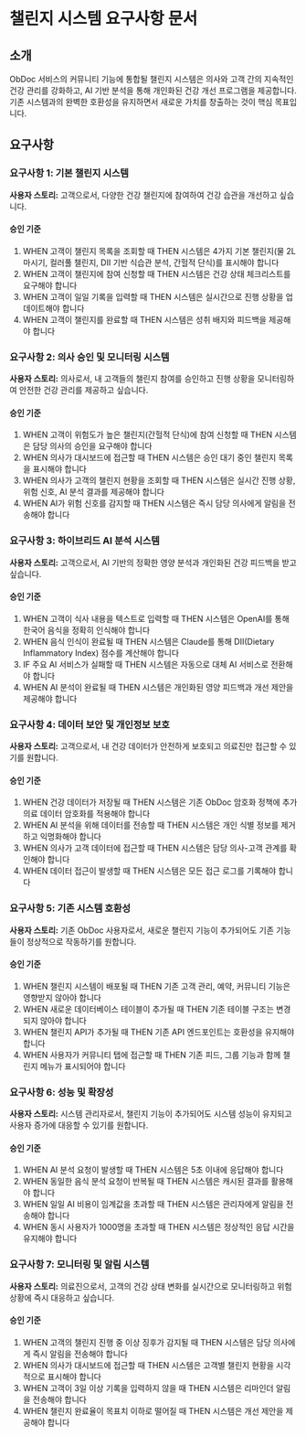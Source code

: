 # 챌린지 시스템 요구사항 문서

## 소개

ObDoc 서비스의 커뮤니티 기능에 통합될 챌린지 시스템은 의사와 고객 간의 지속적인 건강 관리를 강화하고, AI 기반 분석을 통해 개인화된 건강 개선 프로그램을 제공합니다. 기존 시스템과의 완벽한 호환성을 유지하면서 새로운 가치를 창출하는 것이 핵심 목표입니다.

## 요구사항

### 요구사항 1: 기본 챌린지 시스템

**사용자 스토리:** 고객으로서, 다양한 건강 챌린지에 참여하여 건강 습관을 개선하고 싶습니다.

#### 승인 기준
1. WHEN 고객이 챌린지 목록을 조회할 때 THEN 시스템은 4가지 기본 챌린지(물 2L 마시기, 컬러풀 챌린지, DII 기반 식습관 분석, 간헐적 단식)를 표시해야 합니다
2. WHEN 고객이 챌린지에 참여 신청할 때 THEN 시스템은 건강 상태 체크리스트를 요구해야 합니다
3. WHEN 고객이 일일 기록을 입력할 때 THEN 시스템은 실시간으로 진행 상황을 업데이트해야 합니다
4. WHEN 고객이 챌린지를 완료할 때 THEN 시스템은 성취 배지와 피드백을 제공해야 합니다

### 요구사항 2: 의사 승인 및 모니터링 시스템

**사용자 스토리:** 의사로서, 내 고객들의 챌린지 참여를 승인하고 진행 상황을 모니터링하여 안전한 건강 관리를 제공하고 싶습니다.

#### 승인 기준
1. WHEN 고객이 위험도가 높은 챌린지(간헐적 단식)에 참여 신청할 때 THEN 시스템은 담당 의사의 승인을 요구해야 합니다
2. WHEN 의사가 대시보드에 접근할 때 THEN 시스템은 승인 대기 중인 챌린지 목록을 표시해야 합니다
3. WHEN 의사가 고객의 챌린지 현황을 조회할 때 THEN 시스템은 실시간 진행 상황, 위험 신호, AI 분석 결과를 제공해야 합니다
4. WHEN AI가 위험 신호를 감지할 때 THEN 시스템은 즉시 담당 의사에게 알림을 전송해야 합니다

### 요구사항 3: 하이브리드 AI 분석 시스템

**사용자 스토리:** 고객으로서, AI 기반의 정확한 영양 분석과 개인화된 건강 피드백을 받고 싶습니다.

#### 승인 기준
1. WHEN 고객이 식사 내용을 텍스트로 입력할 때 THEN 시스템은 OpenAI를 통해 한국어 음식을 정확히 인식해야 합니다
2. WHEN 음식 인식이 완료될 때 THEN 시스템은 Claude를 통해 DII(Dietary Inflammatory Index) 점수를 계산해야 합니다
3. IF 주요 AI 서비스가 실패할 때 THEN 시스템은 자동으로 대체 AI 서비스로 전환해야 합니다
4. WHEN AI 분석이 완료될 때 THEN 시스템은 개인화된 영양 피드백과 개선 제안을 제공해야 합니다

### 요구사항 4: 데이터 보안 및 개인정보 보호

**사용자 스토리:** 고객으로서, 내 건강 데이터가 안전하게 보호되고 의료진만 접근할 수 있기를 원합니다.

#### 승인 기준
1. WHEN 건강 데이터가 저장될 때 THEN 시스템은 기존 ObDoc 암호화 정책에 추가 의료 데이터 암호화를 적용해야 합니다
2. WHEN AI 분석을 위해 데이터를 전송할 때 THEN 시스템은 개인 식별 정보를 제거하고 익명화해야 합니다
3. WHEN 의사가 고객 데이터에 접근할 때 THEN 시스템은 담당 의사-고객 관계를 확인해야 합니다
4. WHEN 데이터 접근이 발생할 때 THEN 시스템은 모든 접근 로그를 기록해야 합니다

### 요구사항 5: 기존 시스템 호환성

**사용자 스토리:** 기존 ObDoc 사용자로서, 새로운 챌린지 기능이 추가되어도 기존 기능들이 정상적으로 작동하기를 원합니다.

#### 승인 기준
1. WHEN 챌린지 시스템이 배포될 때 THEN 기존 고객 관리, 예약, 커뮤니티 기능은 영향받지 않아야 합니다
2. WHEN 새로운 데이터베이스 테이블이 추가될 때 THEN 기존 테이블 구조는 변경되지 않아야 합니다
3. WHEN 챌린지 API가 추가될 때 THEN 기존 API 엔드포인트는 호환성을 유지해야 합니다
4. WHEN 사용자가 커뮤니티 탭에 접근할 때 THEN 기존 피드, 그룹 기능과 함께 챌린지 메뉴가 표시되어야 합니다

### 요구사항 6: 성능 및 확장성

**사용자 스토리:** 시스템 관리자로서, 챌린지 기능이 추가되어도 시스템 성능이 유지되고 사용자 증가에 대응할 수 있기를 원합니다.

#### 승인 기준
1. WHEN AI 분석 요청이 발생할 때 THEN 시스템은 5초 이내에 응답해야 합니다
2. WHEN 동일한 음식 분석 요청이 반복될 때 THEN 시스템은 캐시된 결과를 활용해야 합니다
3. WHEN 일일 AI 비용이 임계값을 초과할 때 THEN 시스템은 관리자에게 알림을 전송해야 합니다
4. WHEN 동시 사용자가 1000명을 초과할 때 THEN 시스템은 정상적인 응답 시간을 유지해야 합니다

### 요구사항 7: 모니터링 및 알림 시스템

**사용자 스토리:** 의료진으로서, 고객의 건강 상태 변화를 실시간으로 모니터링하고 위험 상황에 즉시 대응하고 싶습니다.

#### 승인 기준
1. WHEN 고객의 챌린지 진행 중 이상 징후가 감지될 때 THEN 시스템은 담당 의사에게 즉시 알림을 전송해야 합니다
2. WHEN 의사가 대시보드에 접근할 때 THEN 시스템은 고객별 챌린지 현황을 시각적으로 표시해야 합니다
3. WHEN 고객이 3일 이상 기록을 입력하지 않을 때 THEN 시스템은 리마인더 알림을 전송해야 합니다
4. WHEN 챌린지 완료율이 목표치 이하로 떨어질 때 THEN 시스템은 개선 제안을 제공해야 합니다

